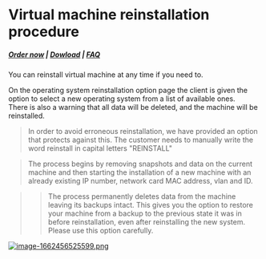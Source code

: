 # Virtual machine reinstallation procedure

#####  [Order now](https://puqcloud.com/index.php?rp=/store/whmcs-module-proxmox-kvm) | [Dowload](https://download.puqcloud.com/WHMCS/servers/PUQ_WHMCS-Proxmox-KVM/) | [FAQ](https://faq.puqcloud.com/)

You can reinstall virtual machine at any time if you need to.

On the operating system reinstallation option page the client is given the option to select a new operating system from a list of available ones.  
There is also a warning that all data will be deleted, and the machine will be reinstalled.

>In order to avoid erroneous reinstallation, we have provided an option that protects against this. The customer needs to manually write the word reinstall in capital letters "REINSTALL"

>The process begins by removing snapshots and data on the current machine and then starting the installation of a new machine with an already existing IP number, network card MAC address, vlan and ID.

>>The process permanently deletes data from the machine leaving its backups intact. This gives you the option to restore your machine from a backup to the previous state it was in before reinstallation, even after reinstalling the new system. Please use this option carefully.

[![image-1662456525599.png](https://doc.puq.info/uploads/images/gallery/2022-09/scaled-1680-/image-1662456525599.png)](https://doc.puq.info/uploads/images/gallery/2022-09/image-1662456525599.png)
